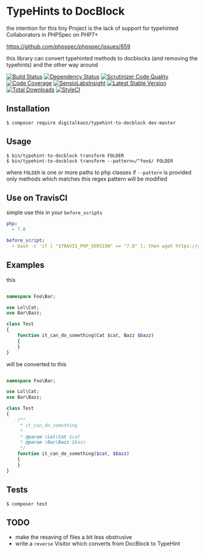 # TypeHints to DocBlock

the intention for this tiny Project is the lack of support for typehinted Collaborators in PHPSpec on PHP7+ 

https://github.com/phpspec/phpspec/issues/659

this library can convert typehinted methods to docblocks (and removing the typehints)
and the other way around

[![Build Status](https://img.shields.io/travis/digitalkaoz/typehint-to-docblock/master.svg?style=flat-square)](https://travis-ci.org/digitalkaoz/typehint-to-docblock)
[![Dependency Status](https://www.versioneye.com/user/projects/55fc863cedf404000b00050c/badge.svg?style=flat)](https://www.versioneye.com/user/projects/55fc863cedf404000b00050c)
[![Scrutinizer Code Quality](https://img.shields.io/scrutinizer/g/digitalkaoz/typehint-to-docblock.svg?style=flat-square)](https://scrutinizer-ci.com/g/digitalkaoz/typehint-to-docblock/?branch=master)
[![Code Coverage](https://img.shields.io/scrutinizer/coverage/g/digitalkaoz/typehint-to-docblock/master.svg?style=flat-square)](https://scrutinizer-ci.com/g/digitalkaoz/typehint-to-docblock/?branch=master)
[![SensioLabsInsight](https://img.shields.io/sensiolabs/i/2adf07d1-81ae-4c73-9640-74bbf841a9d4.svg?style=flat-square)](https://insight.sensiolabs.com/projects/f7633a7e-4577-4a86-b6d9-ccaa75cb7fa0)
[![Latest Stable Version](https://img.shields.io/packagist/v/digitalkaoz/typehint-to-docblock.svg?style=flat-square)](https://packagist.org/packages/digitalkaoz/typehint-to-docblock)
[![Total Downloads](https://img.shields.io/packagist/dt/digitalkaoz/typehint-to-docblock.svg?style=flat-square)](https://packagist.org/packages/digitalkaoz/typehint-to-docblock)
[![StyleCI](https://styleci.io/repos/42720187/shield)](https://styleci.io/repos/42720187)

## Installation

```
$ composer require digitalkaoz/typehint-to-docblock dev-master
``` 

## Usage

```
$ bin/typehint-to-docblock transform FOLDER
$ bin/typehint-to-docblock transform --pattern=/^foo$/ FOLDER
```

where `FOLDER` is one or more paths to php classes
if `--pattern` is provided only methods which matches this regex pattern will be modified

## Use on TravisCI

simple use this in your `before_scripts`

```yml
php:
  - 7.0

before_script:
  - bash -c 'if [ "$TRAVIS_PHP_VERSION" == "7.0" ]; then wget https://github.com/digitalkaoz/typehint-to-docblock/releases/download/0.1.0/typehint-to-docblock.phar && php typehint-to-docblock.phar transform spec; fi;'
```

## Examples

this

```php

namespace Foo\Bar;

use Lol\Cat;
use Bar\Bazz;

class Test
{
    function it_can_do_something(Cat $cat, Bazz $bazz)
    {
    }
}
```

will be converted to this

```php

namespace Foo\Bar;

use Lol\Cat;
use Bar\Bazz;

class Test
{
    /**
     * it_can_do_something
     * 
     * @param \Lol\Cat $cat
     * @param \Bar\Bazz $bazz
     */
    function it_can_do_something($cat, $bazz)
    {
    }
}
```

## Tests

```
$ composer test
```

## TODO

* make the resaving of files a bit less obstrusive
* write a `reverse` Visitor which converts from DocBlock to TypeHint
